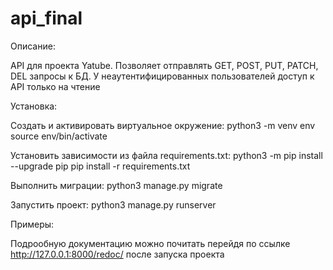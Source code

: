 # api_final
Описание:

API для проекта Yatube.
Позволяет отправлять GET, POST, PUT, PATCH, DEL запросы к БД.
У неаутентифицированных пользователей доступ к API только на чтение

Установка:

Cоздать и активировать виртуальное окружение:
python3 -m venv env
source env/bin/activate

Установить зависимости из файла requirements.txt:
python3 -m pip install --upgrade pip
pip install -r requirements.txt

Выполнить миграции:
python3 manage.py migrate

Запустить проект:
python3 manage.py runserver

Примеры:

Подрообную документацию можно почитать перейдя по ссылке http://127.0.0.1:8000/redoc/ после запуска проекта

